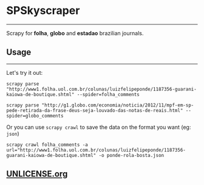 # SPSkyscraper
---

Scrapy for **folha**, **globo** and **estadao** brazilian journals.

## Usage
---


Let's try it out:

    scrapy parse "http://www1.folha.uol.com.br/colunas/luizfelipeponde/1187356-guarani-kaiowa-de-boutique.shtml" --spider=folha_comments
    
    scrapy parse "http://g1.globo.com/economia/noticia/2012/11/mpf-em-sp-pede-retirada-da-frase-deus-seja-louvado-das-notas-de-reais.html" --spider=globo_comments

Or you can use `scrapy crawl` to save the data on the format you want (eg: `json`)

    scrapy crawl folha_comments -a url="http://www1.folha.uol.com.br/colunas/luizfelipeponde/1187356-guarani-kaiowa-de-boutique.shtml" -o ponde-rola-bosta.json

## [UNLICENSE.org](UNLICENSE.org)
